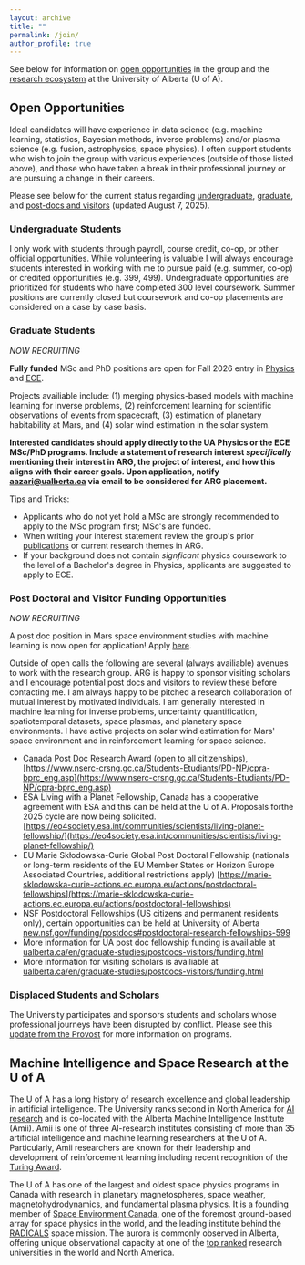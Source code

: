 ```yaml
---
layout: archive
title: ""
permalink: /join/
author_profile: true
---
```


See below for information on [open opportunities](#open-opportunities) in the group and the [research ecosystem](#machine-intelligence-and-space-research-at-the-u-of-a) at the University of Alberta (U of A). 

## Open Opportunities

Ideal candidates will have experience in data science (e.g. machine learning, statistics, Bayesian methods, inverse problems) and/or plasma science (e.g. fusion, astrophysics, space physics). I often support students who wish to join the group with various experiences (outside of those listed above), and those who have taken a break in their professional journey or are pursuing a change in their careers.

Please see below for the current status regarding [undergraduate](#undergraduate-students), [graduate](#graduate-students), and [post-docs and visitors](#post-doctoral-and-visitor-funding-opportunities) (updated August 7, 2025). 

### Undergraduate Students

I only work with students through payroll, course credit, co-op, or other official opportunities. While volunteering is valuable I will always encourage students interested in working with me to pursue paid (e.g. summer, co-op) or credited opportunities (e.g. 399, 499). Undergraduate opportunities are prioritized for students who have completed 300 level coursework. Summer positions are currently closed but coursework and co-op placements are considered on a case by case basis.

### Graduate Students 
*NOW RECRUITING*

**Fully funded** MSc and PhD positions are open for Fall 2026 entry in [Physics](https://www.ualberta.ca/en/physics/index.html) and [ECE](https://www.ualberta.ca/en/engineering/electrical-computer-engineering/index.html). 

Projects availiable include: (1) merging physics-based models with machine learning for inverse problems, (2) reinforcement learning for scientific observations of events from spacecraft, (3) estimation of planetary habitability at Mars, and (4) solar wind estimation in the solar system. 

**Interested candidates should apply directly to the UA Physics or the ECE MSc/PhD programs. Include a statement of research interest _specifically_ mentioning their interest in ARG, the project of interest, and how this aligns with their career goals. Upon application, notify aazari@ualberta.ca via email to be considered for ARG placement.** 

Tips and Tricks: 

- Applicants who do not yet hold a MSc are strongly recommended to apply to the MSc program first; MSc's are funded.
- When writing your interest statement review the group's prior [publications](https://abbyazari.github.io/publications/) or current research themes in ARG.
- If your background does not contain _signficant_ physics coursework to the level of a Bachelor's degree in Physics, applicants are suggested to apply to ECE.

### Post Doctoral and Visitor Funding Opportunities 
*NOW RECRUITING*

A post doc position in Mars space environment studies with machine learning is now open for application! Apply [here](https://docs.google.com/document/d/1SxEkAPwEXzDOK14e-M7_LcdLrHEtLwOLTXxpYhNyTbU/).

Outside of open calls the following are several (always availiable) avenues to work with the research group. ARG is happy to sponsor visiting scholars and I encourage potential post docs and visitors to review these before contacting me. I am always happy to be pitched a research collaboration of mutual interest by motivated individuals. I am generally interested in machine learning for inverse problems, uncertainty quantification, spatiotemporal datasets, space plasmas, and planetary space environments. I have active projects on solar wind estimation for Mars' space environment and in reinforcement learning for space science. 

  - Canada Post Doc Research Award (open to all citizenships), [https://www.nserc-crsng.gc.ca/Students-Etudiants/PD-NP/cpra-bprc_eng.asp](https://www.nserc-crsng.gc.ca/Students-Etudiants/PD-NP/cpra-bprc_eng.asp)
  - ESA Living with a Planet Fellowship, Canada has a cooperative agreement with ESA and this can be held at the U of A. Proposals forthe 2025 cycle are now being solicited. [https://eo4society.esa.int/communities/scientists/living-planet-fellowship/](https://eo4society.esa.int/communities/scientists/living-planet-fellowship/)
  - EU Marie Skłodowska-Curie Global Post Doctoral Fellowship (nationals or long-term residents of the EU Member States or Horizon Europe Associated Countries, additional restrictions apply) [https://marie-sklodowska-curie-actions.ec.europa.eu/actions/postdoctoral-fellowships](https://marie-sklodowska-curie-actions.ec.europa.eu/actions/postdoctoral-fellowships)
  - NSF Postdoctoral Fellowships (US citizens and permanent residents only), certain opportunities can be held at University of Alberta [new.nsf.gov/funding/postdocs#postdoctoral-research-fellowships-599](https://new.nsf.gov/funding/postdocs#postdoctoral-research-fellowships-599)
  - More information for UA post doc fellowship funding is availiable at [ualberta.ca/en/graduate-studies/postdocs-visitors/funding.html](https://www.ualberta.ca/en/graduate-studies/postdocs-visitors/funding.html)
  - More information for visiting scholars is availiable at [ualberta.ca/en/graduate-studies/postdocs-visitors/funding.html](https://www.ualberta.ca/en/research/research-support/academic-visitor-office/index.html)
 
### Displaced Students and Scholars

  The University participates and sponsors students and scholars whose professional journeys have been disrupted by conflict. Please see this [update from the Provost](https://www.ualberta.ca/en/the-quad/2025/01/from-the-provosts-desk-an-update-on-supporting-displaced-scholars-and-students.html) for more information on programs. 

## Machine Intelligence and Space Research at the U of A

The U of A has a long history of research excellence and global leadership in artificial intelligence. The University ranks second in North America for [AI research](https://csrankings.org/#/fromyear/2014/toyear/2024/index?ai&northamerica) and is co-located with the Alberta Machine Intelligence Institute (Amii). Amii is one of three AI-research institutes consisting of more than 35 artificial intelligence and machine learning researchers at the U of A. Particularly, Amii researchers are known for their leadership and development of reinforcement learning including recent recognition of the [Turing Award](https://www.amii.ca/updates-insights/rich-sutton-awarded-a-m-turing-award-for-reinforcement-learning-research).

The U of A has one of the largest and oldest space physics programs in Canada with research in planetary magnetospheres, space weather, magnetohydrodynamics, and fundamental plasma physics. It is a founding member of [Space Environment Canada](https://space-environment.ca/), one of the foremost ground-based array for space physics in the world, and the leading institute behind the [RADICALS](https://radicalsmission.ca/) space mission. The aurora is commonly observed in Alberta, offering unique observational capacity at one of the [top ranked](https://www.ualberta.ca/en/about/university-rankings/index.html) research universities in the world and North America. 




